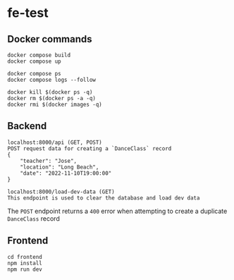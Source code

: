 # fe-test

## Docker commands
```
docker compose build
docker compose up

docker compose ps
docker compose logs --follow

docker kill $(docker ps -q)
docker rm $(docker ps -a -q)
docker rmi $(docker images -q)
```

## Backend
```
localhost:8000/api (GET, POST)
POST request data for creating a `DanceClass` record
{
    "teacher": "Jose",
    "location": "Long Beach",
    "date": "2022-11-10T19:00:00"
}

localhost:8000/load-dev-data (GET)
This endpoint is used to clear the database and load dev data
```

The `POST` endpoint returns a `400` error when attempting to create a duplicate `DanceClass` record

## Frontend
```
cd frontend
npm install
npm run dev
```
